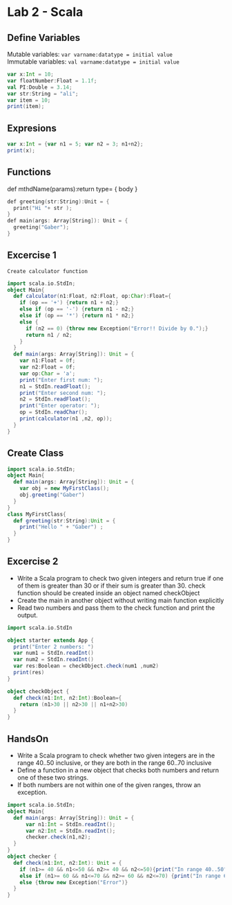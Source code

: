 # Lab 2 - Scala

## Define Variables
Mutable variables: `var varname:datatype = initial value` <br>
Immutable variables:  `val varname:datatype = initial value` 
```scala
var x:Int = 10;
var floatNumber:Float = 1.1f;
val PI:Double = 3.14;
var str:String = "ali";
var item = 10;
print(item);
```
## Expresions
```scala
var x:Int = {var n1 = 5; var n2 = 3; n1+n2};
print(x);
```

## Functions
def mthdName(params):return type= { body }
```cpp
def greeting(str:String):Unit = {
  print("Hi "+ str );
}
def main(args: Array[String]): Unit = {
  greeting("Gaber");
}
```

## Excercise 1
`Create calculator function`
```scala
import scala.io.StdIn;
object Main{
  def calculator(n1:Float, n2:Float, op:Char):Float={
    if (op == '+') {return n1 + n2;}
    else if (op == '-') {return n1 - n2;}
    else if (op == '*') {return n1 * n2;}
    else {
      if (n2 == 0) {throw new Exception("Error!! Divide by 0.");}
      return n1 / n2;
    }
  }
  def main(args: Array[String]): Unit = {
    var n1:Float = 0f;
    var n2:Float = 0f;
    var op:Char = 'a';
    print("Enter first num: ");
    n1 = StdIn.readFloat();
    print("Enter second num: ");
    n2 = StdIn.readFloat();
    print("Enter operator: ");
    op = StdIn.readChar();
    print(calculator(n1 ,n2, op));
  }
}
```
## Create Class
```scala
import scala.io.StdIn;
object Main{
  def main(args: Array[String]): Unit = {
    var obj = new MyFirstClass();
    obj.greeting("Gaber")
  }
}
class MyFirstClass{
  def greeting(str:String):Unit = {
    print("Hello " + "Gaber") ;
  }
}
```

## Excercise 2
- Write a Scala program to check two given integers and return true if one of them is greater than 30 or if their sum is greater than 30. check function should be created inside   an object named checkObject
- Create the main in another object without writing main function explicitly
- Read two numbers and pass them to the check function and print the output.

```scala
import scala.io.StdIn

object starter extends App {
  print("Enter 2 numbers: ")
  var num1 = StdIn.readInt()
  var num2 = StdIn.readInt()
  var res:Boolean = checkObject.check(num1 ,num2)
  print(res)
}

object checkObject {
  def check(n1:Int, n2:Int):Boolean={
    return (n1>30 || n2>30 || n1+n2>30)
  }
}

```

## HandsOn
- Write a Scala program to check whether two given integers are in the range 40..50 inclusive, or they are both in the range 60..70 inclusive
- Define a function in a new object that checks both numbers and return one of these two strings.
- If both numbers are not within one of the given ranges, throw an exception.

```scala
import scala.io.StdIn;
object Main{
  def main(args: Array[String]): Unit = {
      var n1:Int = StdIn.readInt();
      var n2:Int = StdIn.readInt();
      checker.check(n1,n2);
  }
}
object checker {
  def check(n1:Int, n2:Int): Unit = {
    if (n1>= 40 && n1<=50 && n2>= 40 && n2<=50){print("In range 40..50");}
    else if (n1>= 60 && n1<=70 && n2>= 60 && n2<=70) {print("In range 60..70");}
    else {throw new Exception("Error")}
  }
}
```

